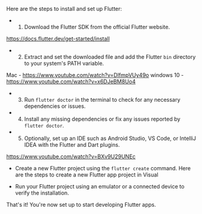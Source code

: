 
Here are the steps to install and set up Flutter:

- 1.  Download the Flutter SDK from the official Flutter website.

https://docs.flutter.dev/get-started/install


- 2. Extract and set the downloaded file and add the Flutter `bin` directory to your system's PATH variable.

Mac - https://www.youtube.com/watch?v=DlfmpVUy49o
windows 10 - https://www.youtube.com/watch?v=x6DJeBM8Uo4


- 3. Run `flutter doctor` in the terminal to check for any necessary dependencies or issues.

- 4. Install any missing dependencies or fix any issues reported by `flutter doctor`.

- 5. Optionally, set up an IDE such as Android Studio, VS Code, or IntelliJ IDEA with the Flutter and Dart plugins.

https://www.youtube.com/watch?v=BXv9U29UNEc


-  Create a new Flutter project using the `flutter create` command.
        Here are the steps to create a new Flutter app project in Visual 
        
- Run your Flutter project using an emulator or a connected device to verify the installation.

That's it! You're now set up to start developing Flutter apps.